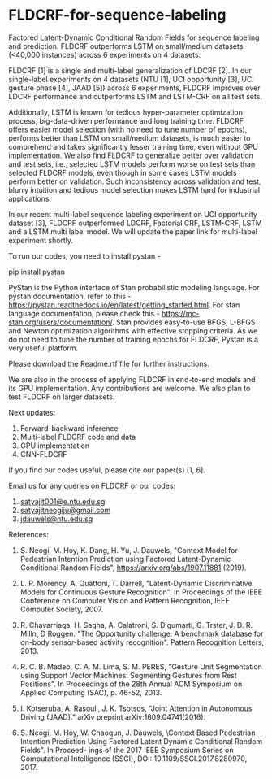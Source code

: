 # FLDCRF-for-sequence-labeling
Factored Latent-Dynamic Conditional Random Fields for sequence labeling and prediction. FLDCRF outperforms LSTM on small/medium datasets (&lt;40,000 instances) across 6 experiments on 4 datasets.  

FLDCRF [1] is a single and multi-label generalization of LDCRF [2]. In our single-label experiments on 4 datasets (NTU [1], UCI opportunity [3], UCI gesture phase [4], JAAD [5]) across 6 experiments, FLDCRF improves over LDCRF performance and outperforms LSTM and LSTM-CRF on all test sets. 

Additionally, LSTM is known for tedious hyper-parameter optimization process, big-data-driven performance and long training time. FLDCRF offers easier model selection (with no need to tune number of epochs), performs better than LSTM on small/medium datasets, is much easier to comprehend and takes significantly lesser training time, even without GPU implementation. We also find FLDCRF to generalize better over validation and test sets, i.e., selected LSTM models perform worse on test sets than selected FLDCRF models, even though in some cases LSTM models perform better on validation. Such inconsistency across validation and test, blurry intuition and tedious model selection makes LSTM hard for industrial applications.


In our recent multi-label sequence labeling experiment on UCI opportunity dataset [3], FLDCRF outperformed LDCRF, Factorial CRF, LSTM-CRF, LSTM and a LSTM multi label model. We will update the paper link for multi-label experiment shortly.

To run our codes, you need to install pystan - 

pip install pystan

PyStan is the Python interface of Stan probabilistic modeling language. For pystan documentation, refer to this - https://pystan.readthedocs.io/en/latest/getting_started.html. For stan language documentation, please check this - https://mc-stan.org/users/documentation/. Stan provides easy-to-use BFGS, L-BFGS and Newton optimization algorithms with effective stopping criteria. As we do not need to tune the number of training epochs for FLDCRF, Pystan is a very useful platform.

Please download the Readme.rtf file for further instructions.  

We are also in the process of applying FLDCRF in end-to-end models and its GPU implementation. Any contributions are welcome. We also plan to test FLDCRF on larger datasets.

Next updates:
1. Forward-backward inference
2. Multi-label FLDCRF code and data
3. GPU implementation
4. CNN-FLDCRF

If you find our codes useful, please cite our paper(s) [1, 6].

Email us for any queries on FLDCRF or our codes:
1. satyajit001@e.ntu.edu.sg
2. satyajitneogiju@gmail.com
3. jdauwels@ntu.edu.sg


References:
1. S. Neogi, M. Hoy, K. Dang, H. Yu, J. Dauwels, "Context Model for Pedestrian Intention Prediction using Factored Latent-Dynamic Conditional Random Fields", https://arxiv.org/abs/1907.11881 (2019).
2. L. P. Morency, A. Quattoni, T. Darrell, "Latent-Dynamic Discriminative Models for Continuous Gesture Recognition". In Proceedings of the IEEE Conference on Computer Vision
and Pattern Recognition, IEEE Computer Society, 2007.
3. R. Chavarriaga, H. Sagha, A. Calatroni, S. Digumarti, G. Trster, J. D. R. Milln, D Roggen.
"The Opportunity challenge: A benchmark database for on-body sensor-based activity
recognition". Pattern Recognition Letters, 2013.
4. R. C. B. Madeo, C. A. M. Lima, S. M. PERES, "Gesture Unit Segmentation using Support
Vector Machines: Segmenting Gestures from Rest Positions". In Proceedings of the 28th
Annual ACM Symposium on Applied Computing (SAC), p. 46-52, 2013.
5. I. Kotseruba, A. Rasouli, J. K. Tsotsos, “Joint Attention in Autonomous Driving (JAAD).” arXiv preprint arXiv:1609.04741(2016).

6. S. Neogi, M. Hoy, W. Chaoqun, J. Dauwels, \Context Based Pedestrian Intention Prediction
Using Factored Latent Dynamic Conditional Random Fields". In Proceed-
ings of the 2017 IEEE Symposium Series on Computational Intelligence (SSCI), DOI:
10.1109/SSCI.2017.8280970, 2017.
